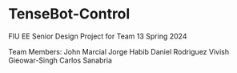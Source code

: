 # TenseBot-Control
FIU EE Senior Design Project for Team 13 Spring 2024

Team Members:
John Marcial
Jorge Habib
Daniel Rodriguez
Vivish Gieowar-Singh
Carlos Sanabria
